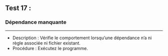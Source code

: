 ## Test 17 :
### Dépendance manquante

-------
- Description : Vérifie le comportement lorsqu’une dépendance n’a ni règle associée ni fichier existant.
- Procédure : Exécutez le programme.